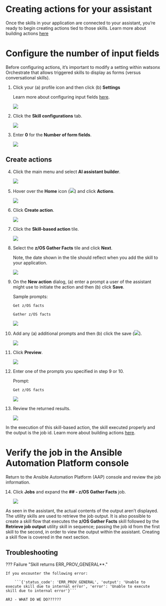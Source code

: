 # Creating actions for your assistant
Once the skills in your application are connected to your assistant, you’re ready to begin creating actions tied to those skills. Learn more about building actions <a href="https://www.ibm.com/docs/en/watsonx/watson-orchestrate/current?topic=assistants-building-your-ai-assistant-actions" target="_blank">here</a>

# Configure the number of input fields
Before configuring actions, it’s important to modify a setting within watsonx Orchestrate that allows triggered skills to display as forms (versus conversational skills). 

1. Click your (a) profile icon and then click (b) **Settings**

    Learn more about configuring input fields <a href="https://www.ibm.com/docs/en/watsonx/watson-orchestrate/current?topic=actions-defining-how-interact-skill-in-conversation#configuring-multi-turn-conversations" target="_blank">here</a>.

    ![](_attachments/skillsConfig0.png)

2. Click the **Skill configurations** tab.

    ![](_attachments/skillsConfig1.png)

3. Enter **0** for the **Number of form fields**.

    ![](_attachments/skillsConfig2.png)

## Create actions
4. Click the main menu and select **AI assistant builder**.

    ![](_attachments/createActions0.png)

5. Hover over the **Home** icon (![](_attachments/homeIcon.png)) and click **Actions**.

    ![](_attachments/createActions1.png)

6. Click **Create action**.

    ![](_attachments/createActions2.png)

7. Click the **Skill-based action** tile.

    ![](_attachments/createActions3.png)

8. Select the **z/OS Gather Facts** tile and click **Next**.

    Note, the date shown in the tile should reflect when you add the skill to your application.

    ![](_attachments/createActions4.png)

9. On the **New action** dialog, (a) enter a prompt a user of the assistant might use to initiate the action and then (b) click **Save**.

    Sample prompts:

    ```
    Get z/OS facts
    ```

    ```
    Gather z/OS facts
    ```

    ![](_attachments/createActions5.png)

10. Add any (a) additional prompts and then (b) click the save (![](_attachments/diskIcon.png)).

    ![](_attachments/createActions6.png)

11. Click **Preview**.

    ![](_attachments/createActions7.png)

12. Enter one of the prompts you specified in step 9 or 10.

    Prompt:
    ```
    Get z/OS facts
    ```

    ![](_attachments/createActions8.png)

13. Review the returned results.

    ![](_attachments/createActions9.png)

In the execution of this skill-based action, the skill executed properly and the output is the job id. Learn more about building actions <a href="https://www.ibm.com/docs/en/watsonx/watson-orchestrate/current?topic=assistants-building-your-ai-assistant-actions" target="_blank">here</a>.

# Verify the job in the Ansible Automation Platform console
Return to the Ansible Automation Platform (AAP) console and review the job information.

14. Click **Jobs** and expand the **## - z/OS Gather Facts** job.

    ![](_attachments/createActions10.png)

As seen in the assistant, the actual contents of the output aren’t displayed. The utility skills are used to retrieve the job output. It is also possible to create a skill flow that executes the **z/OS Gather Facts** skill followed by the **Retrieve job output** utility skill in sequence; passing the job id from the first skill to the second, in order to view the output within the assistant. Creating a skill flow is covered in the next section.

## Troubleshooting

??? Failure "Skill returns ERR_PROV_GENERAL**."

    If you encounter the following error:

        ```{'status_code': 'ERR_PROV_GENERAL', 'output': 'Unable to execute skill due to internal error', 'error': 'Unable to execute skill due to internal error'}```
    
    ARJ - WHAT DO WE DO??????